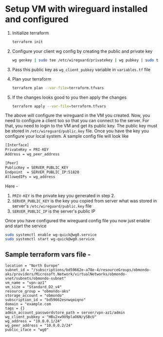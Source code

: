 # Setup VM with wireguard installed and configured

1. Initialize terraform

   ```sh
   terraform init
   ```

2. Configure your client wg config by creating the public and private key

   ```sh
   wg genkey | sudo tee /etc/wireguard/privatekey | wg pubkey | sudo tee /etc/wireguard/publickey
   ```

3. Pass this public key as `wg_client_pubkey` variable in `variables.tf` file

4. Plan your terraform

   ```sh
   terraform plan --var-file=terraform.tfvars
   ```

5. If the changes looks good to you then apply the changes

   ```sh
   terraform apply --var-file=terraform.tfvars
   ```

The above will configure the wireguard in the VM you created.
Now, you need to configure a client too so that you can connect to the server.
For that, you need to login to the VM and get its public key.
The public key must be stored in `/etc/wireguard/public.key` file.
Once you have the key you configure your local system. A sample config file will look like

```sh
[Interface]
PrivateKey = PRI-KEY
Address = wg_peer_address

[Peer]
PublicKey = SERVER_PUBLIC_KEY
Endpoint  = SERVER_PUBLIC_IP:51820
AllowedIPs = wg_address
```

Here -

1. `PRIV-KEY` is the private key you generated in step 2.
2. `SERVER_PUBLIC_KEY` is the key you copied from server what was stored in server's `/etc/wireguard/public.key` file
3. `SERVER_PUBLIC_IP` is the server's public IP

Once you have configured the wireguard config file you now just enable and start the service

```sh
sudo systemctl enable wg-quick@wg0.service
sudo systemctl start wg-quick@wg0.service
```

## Sample terraform vars file -

```text
location = "North Europe"
subnet_id = "/subscriptions/bd59662e-a78e-4/resourceGroups/obmondo-aks/providers/Microsoft.Network/virtualNetworks/obmondo-vnet/subnets/obmondo-subnet"
vm_name = "vpn-az1"
vm_size = "Standard_D2_v4"
resource_group = "obmondo-aks"
storage_account = "obmondo"
subscription_id = "bd59662esnwqoiqno"
domain = "example.com
tags = {}
admin_account_passwordstore_path = server/vpn-az1/admin
wg_client_pubkey = "HBu2xw9U9plaO6N/ySBcU"
wg_address = "10.0.0.1/24"
wg_peer_address = "10.0.0.2/24"
public_iface = "wg0"
```
